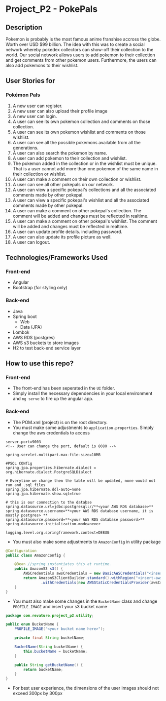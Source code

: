 # Project_P2 - PokePals

## Description
Pokemon is probably is the most famous anime franshise accross the globe. Worth over USD $99 billion. The idea with this was to create a social network whereby pokedex collectors can show-off their collection to the world. Our social network allows users to add pokemon to their collection and get comments from other pokemon users. Furthermore, the users can also add pokemons to their wishlist.

## User Stories for 
### Pokémon Pals
1.	A new user can register.
2.  A new user can also upload their profile image
2.	A new user can login.
3.  A user can see its own pokemon collection and comments on those collection.
4.  A user can see its own pokemon wishlist and comments on those wishlist.
5.  A user can see all the possible pokemons available from all the generations.
6.  A user can also search the pokemon by name.
7.  A user can add pokemon to their collection and wishlist.
8.  The pokemon added in the collection or in the wishlist must be unique. That is a user cannot add more than one pokemon of the same name in their collection or wishlist.
9. A user can make a comment on their own collection or wishlist.
10. A user can see all other pokepals on our network.
11. A user can view a specific pokepal's collections and all the associated comments made by other pokepal.
12. A user can view a specific pokepal's wishlist and all the associated comments made by other pokepal.
13. A user can make a comment on other pokepal's collection. The comment will be added and changes must be reflected in realtime. 
14. A user can make a comment on other pokepal's wishlist. The comment will be added and changes must be reflected in realtime.
15. A user can update profile details. including password.
16. A user can also update its profile picture as well. 
17. A user can logout. 

## Technologies/Frameworks Used
### Front-end
- Angular
- Bootstrap (for styling only)

### Back-end
- Java
- Spring boot
    - Web
    - Data (JPA)
- Lombok
- AWS RDS (postgres)
- AWS s3 buckets to store images
- H2 to test back-end service layer

## How to use this repo?
### Front-end
- The front-end has been seperated in the `UI` folder. 
- Simply install the necessary dependencies in your local environment and `ng serve` to fire up the angular app.

### Back-end
- The POM.xml (project) is on the root directory.
- You must make some adjustments to `application.properties`. Simply change the aws credentials to access 

```properties
server.port=9003 
<!-- User can change the port, default is 8080 -->

spring.servlet.multipart.max-file-size=10MB

#PSQL CONfig
spring.jpa.properties.hibernate.dialect = org.hibernate.dialect.PostgreSQLDialect

# Everytime we change then the table will be updated, none would not run and .sql files
spring.jpa.hibernate.ddl-auto=none
spring.jpa.hibernate.show.sql=true

# this is our connection to the databse
spring.datasource.url=jdbc:postgresql://**<your AWS RDS database>**
spring.datasource.username=**<your AWS RDS database username, it is mostly postgres> **
spring.datasource.password=**<your AWS RDS database password>**
spring.datasource.initialization-mode=never

logging.level.org.springframework.context=DEBUG
``` 
- You must also make some adjustments to `AmazonConfig` in utility package
```java
@Configuration
public class AmazonConfig {

    @Bean //spring instantiates this at runtime.
    public AmazonS3 s3() {
        AWSCredentials awsCredentials = new BasicAWSCredentials("<insert your access ID>", "<insert your secret key>");
        return AmazonS3ClientBuilder.standard().withRegion("<insert-aws-region>") // like "us-east-1"
                .withCredentials(new AWSStaticCredentialsProvider(awsCredentials)).build();
    }
}
```
- You must also make some changes in the `BucketName` class and change `PROFILE_IMAGE` and insert your s3 bucket name
```Java
package com.revature.project_p2.utility;

public enum BucketName {
    PROFILE_IMAGE("<your bucket name here>");

    private final String bucketName;

    BucketName(String bucketName) {
        this.bucketName = bucketName;
    }

    public String getBucketName() {
        return bucketName;
    }
}

```
- For best user experience, the dimensions of the user images should not exceed 300px by 300px
